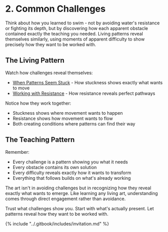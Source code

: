 # 2. Common Challenges

Think about how you learned to swim - not by avoiding water's resistance or fighting its depth, but by discovering how each apparent obstacle contained exactly the teaching you needed. Living patterns reveal themselves similarly, using moments of apparent difficulty to show precisely how they want to be worked with.

## The Living Pattern

Watch how challenges reveal themselves:

* [When Patterns Seem Stuck](1/) - How stuckness shows exactly what wants to move
* [Working with Resistance](../1/2/2.md) - How resistance reveals perfect pathways

Notice how they work together:

* Stuckness shows where movement wants to happen
* Resistance shows how movement wants to flow
* Both creating conditions where patterns can find their way

## The Teaching Pattern

Remember:

* Every challenge is a pattern showing you what it needs
* Every obstacle contains its own solution
* Every difficulty reveals exactly how it wants to transform
* Everything that follows builds on what's already working

The art isn't in avoiding challenges but in recognizing how they reveal exactly what wants to emerge. Like learning any living art, understanding comes through direct engagement rather than avoidance.

Trust what challenges show you. Start with what's actually present. Let patterns reveal how they want to be worked with.

{% include "../.gitbook/includes/invitation.md" %}

